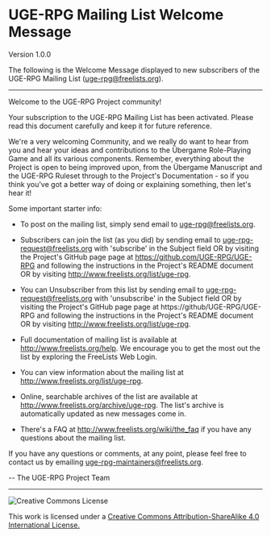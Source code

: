 # UGE-RPG Mailing List Welcome Message

Version 1.0.0

The following is the Welcome Message displayed to new subscribers of the UGE-RPG Mailing List (uge-rpg@freelists.org).

---

Welcome to the UGE-RPG Project community!

Your subscription to the UGE-RPG Mailing List has been activated.  Please read this document carefully and keep it for future reference.

We're a very welcoming Community, and we really do want to hear from you and hear your ideas and contributions to the Übergame Role-Playing Game and all its various components. Remember, everything about the Project is open to being improved upon, from the Übergame Manuscript and the UGE-RPG Ruleset through to the Project's Documentation - so if you think you've got a better way of doing or explaining something, then let's hear it!

Some important starter info:

- To post on the mailing list, simply send email to uge-rpg@freelists.org.  

- Subscribers can join the list (as you did) by sending email to uge-rpg-request@freelists.org with 'subscribe' in the Subject field OR by visiting the Project's GitHub page page at https://github.com/UGE-RPG/UGE-RPG and following the instructions in the Project's README document OR by visiting http://www.freelists.org/list/uge-rpg.

- You can Unsubscriber from this list by sending email to uge-rpg-request@freelists.org with 'unsubscribe' in the Subject field OR by visiting the Project's GitHub page page at https://github/UGE-RPG/UGE-RPG and following the instructions in the Project's README document OR by visiting http://www.freelists.org/list/uge-rpg.

- Full documentation of mailing list is available at http://www.freelists.org/help.  We encourage you to get the most out the list by exploring the FreeLists Web Login.

- You can view information about the mailing list at http://www.freelists.org/list/uge-rpg.

- Online, searchable archives of the list are available at http://www.freelists.org/archive/uge-rpg. The list's archive is automatically updated as new messages come in.

- There's a FAQ at http://www.freelists.org/wiki/the_faq if you have any questions about the mailing list.

If you have any questions or comments, at any point, please feel free to
contact us by emailing uge-rpg-maintainers@freelists.org.

-- The UGE-RPG Project Team

---

![Creative Commons License](https://i.creativecommons.org/l/by-sa/4.0/88x31.png "Creative Commons License")

This work is licensed under a [Creative Commons Attribution-ShareAlike 4.0 International License.](https://creativecommons.org/licenses/by-sa/4.0/)
